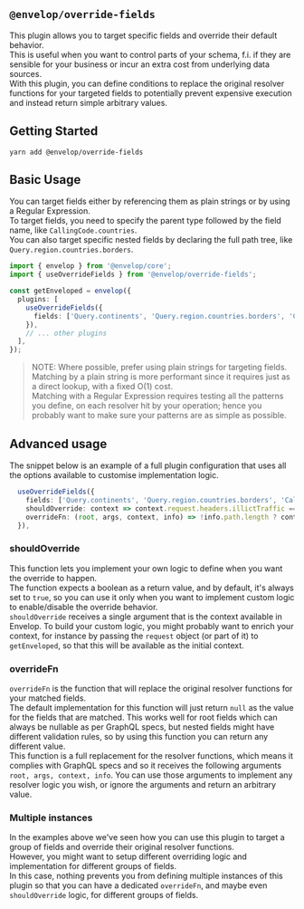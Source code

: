 ## `@envelop/override-fields`

This plugin allows you to target specific fields and override their default behavior.  
This is useful when you want to control parts of your schema, f.i. if they are sensible for your business or incur an extra cost from underlying data sources.  
With this plugin, you can define conditions to replace the original resolver functions for your targeted fields to potentially prevent expensive execution and instead return simple arbitrary values.

## Getting Started

```
yarn add @envelop/override-fields
```

## Basic Usage

You can target fields either by referencing them as plain strings or by using a Regular Expression.  
To target fields, you need to specify the parent type followed by the field name, like `CallingCode.countries`.  
You can also target specific nested fields by declaring the full path tree, like `Query.region.countries.borders`.

```ts
import { envelop } from '@envelop/core';
import { useOverrideFields } from '@envelop/override-fields';

const getEnveloped = envelop({
  plugins: [
    useOverrideFields({
      fields: ['Query.continents', 'Query.region.countries.borders', 'CallingCode.countries', /Country\.aplhaCode.*/],
    }),
    // ... other plugins
  ],
});
```

> NOTE: Where possible, prefer using plain strings for targeting fields.  
> Matching by a plain string is more performant since it requires just as a direct lookup, with a fixed O(1) cost.  
> Matching with a Regular Expression requires testing all the patterns you define, on each resolver hit by your operation; hence you probably want to make sure your patterns are as simple as possible.

## Advanced usage

The snippet below is an example of a full plugin configuration that uses all the options available to customise implementation logic.

```ts
  useOverrideFields({
    fields: ['Query.continents', 'Query.region.countries.borders', 'CallingCode.countries', /Country\.aplhaCode.*/],
    shouldOverride: context => context.request.headers.illictTraffic === 'true',
    overrideFn: (root, args, context, info) => !info.path.length ? context.cache[info.fieldName] : null,
  }),
```

### shouldOverride

This function lets you implement your own logic to define when you want the override to happen.  
The function expects a boolean as a return value, and by default, it's always set to `true`, so you can use it only when you want to implement custom logic to enable/disable the override behavior.  
`shouldOverride` receives a single argument that is the context available in Envelop. To build your custom logic, you might probably want to enrich your context, for instance by passing the `request` object (or part of it) to `getEnveloped`, so that this will be available as the initial context.

### overrideFn

`overrideFn` is the function that will replace the original resolver functions for your matched fields.  
The default implementation for this function will just return `null` as the value for the fields that are matched. This works well for root fields which can always be nullable as per GraphQL specs, but nested fields might have different validation rules, so by using this function you can return any different value.  
This function is a full replacement for the resolver functions, which means it complies with GraphQL specs and so it receives the following arguments `root, args, context, info`. You can use those arguments to implement any resolver logic you wish, or ignore the arguments and return an arbitrary value.

### Multiple instances

In the examples above we've seen how you can use this plugin to target a group of fields and override their original resolver functions.  
However, you might want to setup different overriding logic and implementation for different groups of fields.  
In this case, nothing prevents you from defining multiple instances of this plugin so that you can have a dedicated `overrideFn`, and maybe even `shouldOverride` logic, for different groups of fields.
